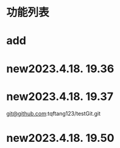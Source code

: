 # 功能列表
# add
# new2023.4.18.  19.36
# new2023.4.18.  19.37
git@github.com:tqftang123/testGit.git
# new2023.4.18.  19.50
